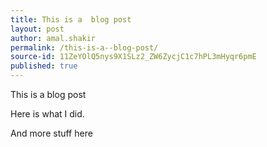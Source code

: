 ```yaml
---
title: This is a  blog post
layout: post
author: amal.shakir
permalink: /this-is-a--blog-post/
source-id: 11ZeYOlQ5nys9X1SLz2_ZW6ZycjC1c7hPL3mHyqr6pmE
published: true
---
```

This is a  blog post

Here is what I did. 

And more stuff here

